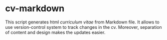 # cv-markdown

This script generates html *curriculum vitae* from Markdown file.
It allows to use version-control system to track changes in the cv. Moreover, separation of content and design makes the updates easier.
